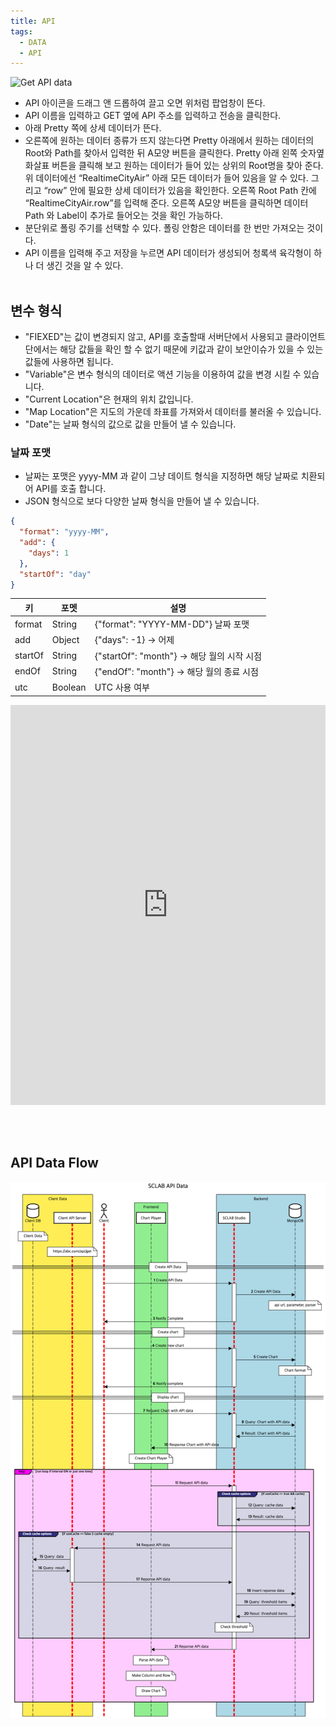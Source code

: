 ```yaml
---
title: API
tags:
  - DATA
  - API
---
```



![Get API data](./21.png)
- API 아이콘을 드래그 앤 드롭하여 끌고 오면 위처럼 팝업창이 뜬다.
- API 이름을 입력하고 GET 옆에 API 주소를 입력하고 전송을 클릭한다.
- 아래 Pretty 쪽에 상세 데이터가 뜬다.
- 오른쪽에 원하는 데이터 종류가 뜨지 않는다면 Pretty 아래에서 원하는 데이터의 Root와 Path를 찾아서 입력한 뒤 A모양 버튼을 클릭한다. Pretty 아래 왼쪽 숫자옆 화살표 버튼을 클릭해 보고 원하는 데이터가 들어 있는 상위의 Root명을 찾아 준다. 위 데이터에선 “RealtimeCityAir” 아래 모든 데이터가 들어 있음을 알 수 있다. 그리고 “row” 안에 필요한 상세 데이터가 있음을 확인한다. 오른쪽 Root Path 칸에 “RealtimeCityAir.row”를 입력해 준다. 오른쪽 A모양 버튼을 클릭하면 데이터 Path 와 Label이 추가로 들어오는 것을 확인 가능하다.
- 분단위로 폴링 주기를 선택할 수 있다. 폴링 안함은 데이터를 한 번만 가져오는 것이다.
- API 이름을 입력해 주고 저장을 누르면 API 데이터가 생성되어 청록색 육각형이 하나 더 생긴 것을 알 수 있다.
<br/><br/>

## 변수 형식
- "FIEXED"는 값이 변경되지 않고, API를 호출할때 서버단에서 사용되고 클라이언트 단에서는 해당 값들을 확인 할 수 없기 때문에 키값과 같이 보안이슈가 있을 수 있는 값들에 사용하면 됩니다.
- "Variable"은 변수 형식의 데이터로 액션 기능을 이용하여 값을 변경 시킬 수 있습니다.
- "Current Location"은 현재의 위치 값입니다.
- "Map Location"은 지도의 가운데 좌표를 가져와서 데이터를 불러올 수 있습니다.
- "Date"는 날짜 형식의 값으로 값을 만들어 낼 수 있습니다.

### 날짜 포맷
- 날짜는 포맷은 yyyy-MM 과 같이 그냥 데이트 형식을 지정하면 해당 날짜로 치환되어 API를 호출 합니다.
- JSON 형식으로 보다 다양한 날짜 형식을 만들어 낼 수 있습니다.

~~~json
{
  "format": "yyyy-MM",
  "add": {
    "days": 1
  },
  "startOf": "day"
}
~~~

| 키 | 포멧 | 설명                                  |
|--- | --- |-------------------------------------|
| format | String | {"format": "YYYY-MM-DD"} 날짜 포맷      |
| add | Object | {"days": -1} -> 어제                  |
| startOf | String | {"startOf": "month"} -> 해당 월의 시작 시점 |
| endOf | String | {"endOf": "month"} -> 해당 월의 종료 시점   |
| utc | Boolean | UTC 사용 여부                           |

<iframe width="100%" height="640" src="https://www.youtube.com/embed/ZTcO_Gdhtmk" title="YouTube video player" frameborder="0" allow="accelerometer; autoplay; clipboard-write; encrypted-media; gyroscope; picture-in-picture; web-share" allowfullscreen></iframe>

<br/><br/>

## API Data Flow
![API Data flow](./API.png)